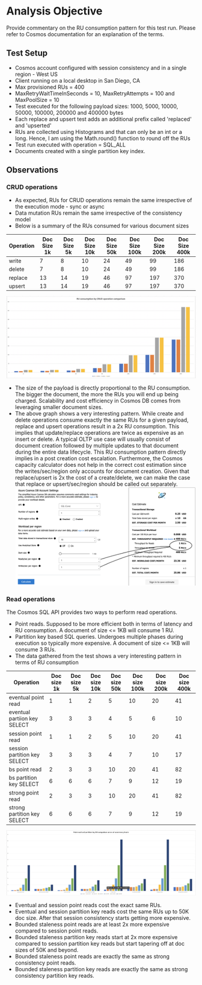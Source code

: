 # Analysis Objective
Provide commentary on the RU consumption pattern for this test run. Please refer to Cosmos documentation for an explanation of the terms.

## Test Setup
- Cosmos account configured with session consistency and in a single region - West US
- Client running on a local desktop in San Diego, CA
- Max provisioned RUs = 400
- MaxRetryWaitTimeInSeconds = 10, MaxRetryAttempts = 100 and MaxPoolSize = 10
- Test executed for the following payload sizes: 1000, 5000, 10000, 50000, 100000, 200000 and 400000 bytes
- Each replace and upsert test adds an additional prefix called 'replaced' and 'upserted'
- RUs are collected using Histograms and that can only be an int or a long. Hence, I am using the Math.round() function to round off the RUs
- Test run executed with operation = SQL_ALL 
- Documents created with a single partition key index.

## Observations

### CRUD operations
- As expected, RUs for CRUD operations remain the same irrespective of the execution mode - sync or async
- Data mutation RUs remain the same irrespective of the consistency model 
- Below is a summary of the RUs consumed for various document sizes

| Operation | Doc Size 1k | Doc Size 5k | Doc Size 10k | Doc Size 50k | Doc Size 100k | Doc Size 200k | Doc Size 400k |
| --- | --- | --- | --- | --- | --- | --- | --- |
| write | 7 | 8 | 10 | 24 | 49 | 99 | 186 |
| delete | 7 | 8 | 10 | 24 | 49 | 99 | 186 |
| replace | 13 | 14 | 19 | 46 | 97 | 197 | 370 |
| upsert | 13 | 14 | 19 | 46 | 97 | 197 | 370 |

![CRUD operations RU consumption](RU%20consumption%20by%20CRUD%20op.png)

- The size of the payload is directly proportional to the RU consumption. The bigger the document, the more the RUs you will end up being charged. Scalability and cost efficiency in Cosmos DB comes from leveraging smaller document sizes. 
- The above graph shows a very interesting pattern. While create and delete operations consume exactly the same RUs for a given payload, replace and upsert operations result in a 2x RU consumption. This implies that update/replace operations are twice as expensive as an insert or delete. A typical OLTP use case will usually consist of document creation followed by multiple updates to that document during the entire data lifecycle. This RU consumption pattern directly implies in a post creation cost escalation.
Furthermore, the Cosmos capacity calculator  does not help in the correct cost estimation since the writes/sec/region only accounts for document creation. Given that replace/upsert is 2x the cost of a create/delete, we can make the case that replace or upsert/sec/region should be called out separately.
 ![Cosmos capacity calculator](Cosmos%20Capacity%20Calculator.png)

### Read operations
The Cosmos SQL API provides two ways to perform read operations.
- Point reads. Supposed to be more efficient both in terms of latency and RU consumption. A document of size <= 1KB will consume 1 RU. 
- Partition key based SQL queries. Undergoes multiple phases during execution so typically more expensive. A document of size <= 1KB will consume 3 RUs.
- The data gathered from the test shows a very interesting pattern in terms of RU consumption

| Operation | Doc size 1k | Doc size 5k | Doc size 10k | Doc size 50k | Doc size 100k | Doc size 200k | Doc size 400k |
| --- | --- | --- | --- | --- | --- | --- | --- |
| eventual point read | 1 | 1 | 2 | 5 | 10 | 20 | 41 |
| eventual partiion key SELECT | 3 | 3 | 3 | 4 | 5 | 6 | 10 |
| session point read | 1 | 1 | 2 | 5 | 10 | 20 | 41 |
| session partition key SELECT | 3 | 3 | 3 | 4 | 7 | 10 | 17 |
| bs point read | 2 | 3 | 3 | 10 | 20 | 41 | 82 |
| bs partition key SELECT | 6 | 6 | 6 | 7 | 9 | 12 | 19 |
| strong point read | 2 | 3 | 3 | 10 | 20 | 41 | 82 |
| strong partition key SELECT | 6 | 6 | 6 | 7 | 9 | 12 | 19 |

![Point read vs partition key RU consumption across all consistency levels](Point%20read%20and%20partition%20key%20RU%20comparison.png)

- Eventual and session point reads cost the exact same RUs.
- Eventual and session partition key reads cost the same RUs up to 50K doc size. After that session consistency starts getting more expensive.
- Bounded staleness point reads are at least 2x more expensive compared to session point reads.
- Bounded staleness partition key reads start at 2x more expensive compared to session partition key reads but start tapering off at doc sizes of 50K and beyond.
- Bounded staleness point reads are exactly the same as strong consistency point reads.
- Bounded staleness partition key reads are exactly the same as strong consistency partition key reads. 
 

  
        



     




